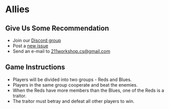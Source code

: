 # Allies

## Give Us Some Recommendation
* Join our [Discord group](https://discord.gg/j5Rre3mn)
* Post a [new issue](https://github.com/211workshop/allies/issues/new/choose)
* Send an e-mail to 211workshop.cs@gmail.com

## Game Instructions
* Players will be divided into two groups - Reds and Blues.
* Players in the same group cooperate and beat the enemies.
* When the Reds have more members than the Blues, one of the Reds is a traitor.
* The traitor must betray and defeat all other players to win.



